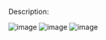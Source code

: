 Description:

![image](https://user-images.githubusercontent.com/79637254/220428511-074a4ec9-a580-4f14-9d49-8da1c7b25733.png)
![image](https://user-images.githubusercontent.com/79637254/220428548-f40d0a9f-6f31-4da1-b65a-766d9b67e2e0.png)
![image](https://user-images.githubusercontent.com/79637254/220428635-dd3cfbf6-9b7e-4485-95cb-a8ed2f94ec9d.png)
